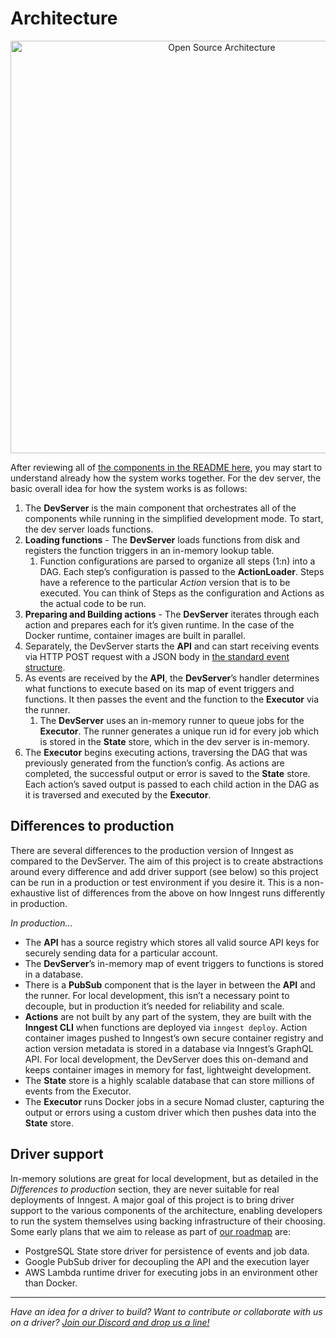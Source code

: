 # Architecture

<p align="center">
   <img src="https://user-images.githubusercontent.com/306177/172893034-e3d7bc60-47e8-4feb-8e93-19bdc9fe2237.png" alt="Open Source Architecture" width="660" />
</p>

After reviewing all of [the components in the README here](../README.md), you may start to understand already how the system works together. For the dev server, the basic overall idea for how the system works is as follows:

1. The **DevServer** is the main component that orchestrates all of the components while running in the simplified development mode. To start, the dev server loads functions.
2. **Loading functions** - The **DevServer** loads functions from disk and registers the function triggers in an in-memory lookup table.
   1. Function configurations are parsed to organize all steps (1:n) into a DAG. Each step’s configuration is passed to the **ActionLoader**. Steps have a reference to the particular _Action_ version that is to be executed. You can think of Steps as the configuration and Actions as the actual code to be run.
3. **Preparing and Building actions** - The **DevServer** iterates through each action and prepares each for it’s given runtime. In the case of the Docker runtime, container images are built in parallel.
4. Separately, the DevServer starts the **API** and can start receiving events via HTTP POST request with a JSON body in [the standard event structure](https://www.inngest.com/docs/event-format-and-structure).
5. As events are received by the **API**, the **DevServer**’s handler determines what functions to execute based on its map of event triggers and functions. It then passes the event and the function to the **Executor** via the runner.
   1. The **DevServer** uses an in-memory runner to queue jobs for the **Executor**. The runner generates a unique run id for every job which is stored in the **State** store, which in the dev server is in-memory.
6. The **Executor** begins executing actions, traversing the DAG that was previously generated from the function’s config. As actions are completed, the successful output or error is saved to the **State** store. Each action’s saved output is passed to each child action in the DAG as it is traversed and executed by the **Executor**.

## Differences to production

There are several differences to the production version of Inngest as compared to the DevServer. The aim of this project is to create abstractions around every difference and add driver support (see below) so this project can be run in a production or test environment if you desire it. This is a non-exhaustive list of differences from the above on how Inngest runs differently in production.

_In production…_

- The **API** has a source registry which stores all valid source API keys for securely sending data for a particular account.
- The **DevServer**’s in-memory map of event triggers to functions is stored in a database.
- There is a **PubSub** component that is the layer in between the **API** and the runner. For local development, this isn’t a necessary point to decouple, but in production it’s needed for reliability and scale.
- **Actions** are not built by any part of the system, they are built with the **Inngest CLI** when functions are deployed via `inngest deploy`. Action container images pushed to Inngest’s own secure container registry and action version metadata is stored in a database via Inngest’s GraphQL API. For local development, the DevServer does this on-demand and keeps container images in memory for fast, lightweight development.
- The **State** store is a highly scalable database that can store millions of events from the Executor.
- The **Executor** runs Docker jobs in a secure Nomad cluster, capturing the output or errors using a custom driver which then pushes data into the **State** store.

## Driver support

In-memory solutions are great for local development, but as detailed in the _Differences to production_ section, they are never suitable for real deployments of Inngest. A major goal of this project is to bring driver support to the various components of the architecture, enabling developers to run the system themselves using backing infrastructure of their choosing. Some early plans that we aim to release as part of [our roadmap](https://github.com/orgs/inngest/projects/1) are:

- PostgreSQL State store driver for persistence of events and job data.
- Google PubSub driver for decoupling the API and the execution layer
- AWS Lambda runtime driver for executing jobs in an environment other than Docker.

---

_Have an idea for a driver to build? Want to contribute or collaborate with us on a driver? [Join our Discord and drop us a line!](https://www.inngest.com/discord)_
